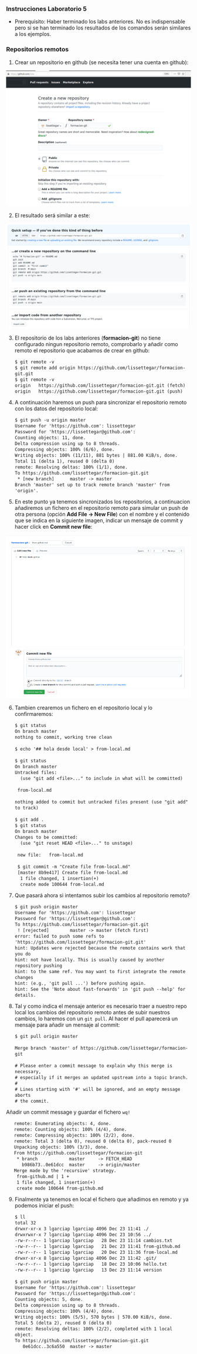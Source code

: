 ### Instrucciones Laboratorio 5

* Prerequisito: Haber terminado los labs anteriores. No es indispensable pero si se han terminado los resultados de los comandos serán similares a los ejemplos.

### Repositorios remotos

1. Crear un repositorio en github (se necesita tener una cuenta en github):

 ![alt github-1][github-1]

 [github-1]: ../imagenes/github-1.png

2. El resultado será similar a este:

 ![alt github-2][github-2]

 [github-2]: ../imagenes/github-2.png

3. El repositorio de los labs anteriores (**formacion-git**) no tiene configurado ningun repositorio remoto, comprobarlo y añadir como remoto el repositorio que acabamos de crear en github:

       $ git remote -v
       $ git remote add origin https://github.com/lissettegar/formacion-git.git
       $ git remote -v
       origin	https://github.com/lissettegar/formacion-git.git (fetch)
       origin	https://github.com/lissettegar/formacion-git.git (push)

4. A continuación haremos un push para sincronizar el repositorio remoto con los datos del repositorio local:

       $ git push -u origin master
       Username for 'https://github.com': lissettegar
       Password for 'https://lissettegar@github.com':
       Counting objects: 11, done.
       Delta compression using up to 8 threads.
       Compressing objects: 100% (6/6), done.
       Writing objects: 100% (11/11), 881 bytes | 881.00 KiB/s, done.
       Total 11 (delta 1), reused 0 (delta 0)
       remote: Resolving deltas: 100% (1/1), done.
       To https://github.com/lissettegar/formacion-git.git
        * [new branch]      master -> master
       Branch 'master' set up to track remote branch 'master' from 'origin'.

5. En este punto ya tenemos sincronizados los repositorios, a continuacion añadiremos un fichero en el repositorio remoto para simular un push de otra persona (opción **Add File -> New File**) con el nombre y el contenido que se indica en la siguiente imagen, indicar un mensaje de commit y hacer click en **Commit new file**:

 ![alt github-3][github-3]

 [github-3]: ../imagenes/github-3.png

6. Tambien crearemos un fichero en el repositorio local y lo confirmaremos:

       $ git status
       On branch master
       nothing to commit, working tree clean

       $ echo '## hola desde local' > from-local.md

       $ git status
       On branch master
       Untracked files:
         (use "git add <file>..." to include in what will be committed)

       	from-local.md

       nothing added to commit but untracked files present (use "git add" to track)

       $ git add .
       $ git status
       On branch master
       Changes to be committed:
         (use "git reset HEAD <file>..." to unstage)

       	new file:   from-local.md

        $ git commit -m "Create file from-local.md"
        [master 8b9e417] Create file from-local.md
         1 file changed, 1 insertion(+)
         create mode 100644 from-local.md

7. Que pasará ahora si intentamos subir los cambios al repositorio remoto?

       $ git push origin master
       Username for 'https://github.com': lissettegar
       Password for 'https://lissettegar@github.com':
       To https://github.com/lissettegar/formacion-git.git
        ! [rejected]        master -> master (fetch first)
       error: failed to push some refs to 'https://github.com/lissettegar/formacion-git.git'
       hint: Updates were rejected because the remote contains work that you do
       hint: not have locally. This is usually caused by another repository pushing
       hint: to the same ref. You may want to first integrate the remote changes
       hint: (e.g., 'git pull ...') before pushing again.
       hint: See the 'Note about fast-forwards' in 'git push --help' for details.


8. Tal y como indica el mensaje anterior es necesario traer a nuestro repo local los cambios del repositorio remoto antes de subir nuestros cambios, lo haremos con un `git pull`. Al hacer el pull aparecerá un mensaje para añadir un mensaje al commit:

       $ git pull origin master

       Merge branch 'master' of https://github.com/lissettegar/formacion-git

       # Please enter a commit message to explain why this merge is necessary,
       # especially if it merges an updated upstream into a topic branch.
       #
       # Lines starting with '#' will be ignored, and an empty message aborts
       # the commit.

 Añadir un commit message y guardar el fichero `wq!`

       remote: Enumerating objects: 4, done.
       remote: Counting objects: 100% (4/4), done.
       remote: Compressing objects: 100% (2/2), done.
       remote: Total 3 (delta 0), reused 0 (delta 0), pack-reused 0
       Unpacking objects: 100% (3/3), done.
       From https://github.com/lissettegar/formacion-git
        * branch            master     -> FETCH_HEAD
          b986b73..0e61dcc  master     -> origin/master
       Merge made by the 'recursive' strategy.
        from-github.md | 1 +
        1 file changed, 1 insertion(+)
        create mode 100644 from-github.md

9. Finalmente ya tenemos en local el fichero que añadimos en remoto y ya podemos iniciar el push:

       $ ll
       total 32
       drwxr-xr-x 3 lgarciap lgarciap 4096 Dec 23 11:41 ./
       drwxrwxr-x 7 lgarciap lgarciap 4096 Dec 23 10:56 ../
       -rw-r--r-- 1 lgarciap lgarciap   28 Dec 23 11:14 cambios.txt
       -rw-r--r-- 1 lgarciap lgarciap   21 Dec 23 11:41 from-github.md
       -rw-r--r-- 1 lgarciap lgarciap   20 Dec 23 11:36 from-local.md
       drwxr-xr-x 8 lgarciap lgarciap 4096 Dec 23 11:42 .git/
       -rw-r--r-- 1 lgarciap lgarciap   18 Dec 23 10:06 hello.txt
       -rw-r--r-- 1 lgarciap lgarciap   13 Dec 23 11:14 version

       $ git push origin master
       Username for 'https://github.com': lissettegar
       Password for 'https://lissettegar@github.com':
       Counting objects: 5, done.
       Delta compression using up to 8 threads.
       Compressing objects: 100% (4/4), done.
       Writing objects: 100% (5/5), 570 bytes | 570.00 KiB/s, done.
       Total 5 (delta 2), reused 0 (delta 0)
       remote: Resolving deltas: 100% (2/2), completed with 1 local object.
       To https://github.com/lissettegar/formacion-git.git
          0e61dcc..3c6a550  master -> master
